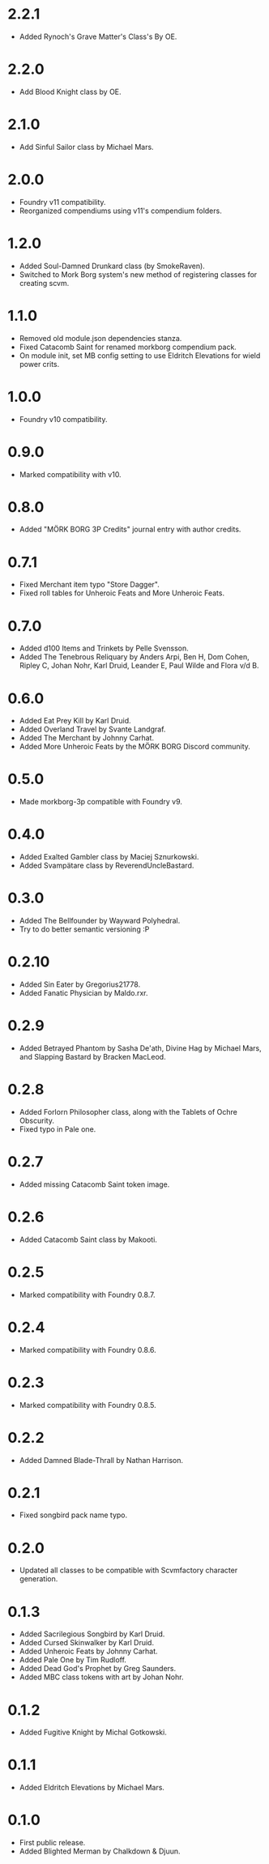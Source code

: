 # 2.2.1

- Added Rynoch's Grave Matter's Class's By OE.


# 2.2.0

- Add Blood Knight class by OE.

# 2.1.0

- Add Sinful Sailor class by Michael Mars.

# 2.0.0

- Foundry v11 compatibility.
- Reorganized compendiums using v11's compendium folders.

# 1.2.0

- Added Soul-Damned Drunkard class (by SmokeRaven).
- Switched to Mork Borg system's new method of registering classes for creating scvm.

# 1.1.0

- Removed old module.json dependencies stanza.
- Fixed Catacomb Saint for renamed morkborg compendium pack.
- On module init, set MB config setting to use Eldritch Elevations for wield power crits.

# 1.0.0

- Foundry v10 compatibility.

# 0.9.0
- Marked compatibility with v10.

# 0.8.0
- Added "MÖRK BORG 3P Credits" journal entry with author credits.

# 0.7.1
- Fixed Merchant item typo "Store Dagger".
- Fixed roll tables for Unheroic Feats and More Unheroic Feats.

# 0.7.0
- Added d100 Items and Trinkets by Pelle Svensson.
- Added The Tenebrous Reliquary by Anders Arpi, Ben H, Dom Cohen, Ripley C, Johan Nohr, Karl Druid, Leander E, Paul Wilde and Flora v/d B.

# 0.6.0
- Added Eat Prey Kill by Karl Druid.
- Added Overland Travel by Svante Landgraf.
- Added The Merchant by Johnny Carhat.
- Added More Unheroic Feats by the MÖRK BORG Discord community.

# 0.5.0
- Made morkborg-3p compatible with Foundry v9.

# 0.4.0 
- Added Exalted Gambler class by Maciej Sznurkowski.
- Added Svampätare class by ReverendUncleBastard.

# 0.3.0
- Added The Bellfounder by Wayward Polyhedral.
- Try to do better semantic versioning :P

# 0.2.10
- Added Sin Eater by Gregorius21778.
- Added Fanatic Physician by Maldo.rxr.

# 0.2.9
- Added Betrayed Phantom by Sasha De'ath, Divine Hag by Michael Mars, and Slapping Bastard by Bracken MacLeod.

# 0.2.8
- Added Forlorn Philosopher class, along with the Tablets of Ochre Obscurity.
- Fixed typo in Pale one.

# 0.2.7
- Added missing Catacomb Saint token image.

# 0.2.6
- Added Catacomb Saint class by Makooti.

# 0.2.5
- Marked compatibility with Foundry 0.8.7.

# 0.2.4
- Marked compatibility with Foundry 0.8.6.

# 0.2.3
- Marked compatibility with Foundry 0.8.5. 
 
# 0.2.2
- Added Damned Blade-Thrall by Nathan Harrison.

# 0.2.1
- Fixed songbird pack name typo.

# 0.2.0
- Updated all classes to be compatible with Scvmfactory character generation.

# 0.1.3
- Added Sacrilegious Songbird by Karl Druid.
- Added Cursed Skinwalker by Karl Druid.
- Added Unheroic Feats by Johnny Carhat.
- Added Pale One by Tim Rudloff.
- Added Dead God's Prophet by Greg Saunders.
- Added MBC class tokens with art by Johan Nohr.

# 0.1.2
- Added Fugitive Knight by Michal Gotkowski.

# 0.1.1
- Added Eldritch Elevations by Michael Mars.

# 0.1.0
- First public release.
- Added Blighted Merman by Chalkdown & Djuun.

